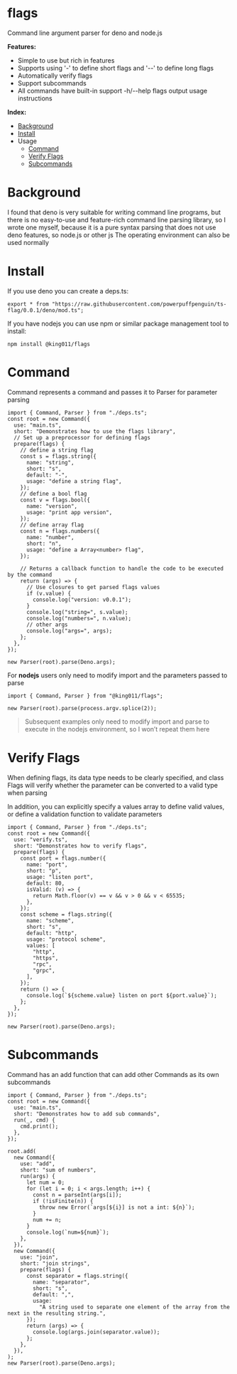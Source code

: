 # flags

Command line argument parser for deno and node.js

**Features:**

- Simple to use but rich in features
- Supports using '-' to define short flags and '--' to define long flags
- Automatically verify flags
- Support subcommands
- All commands have built-in support -h/--help flags output usage instructions

**Index:**

- [Background](#Background)
- [Install](#Install)
- Usage
  - [Command](#Command)
  - [Verify Flags](#Verify-Flags)
  - [Subcommands](#Subcommands)

# Background

I found that deno is very suitable for writing command line programs, but there
is no easy-to-use and feature-rich command line parsing library, so I wrote one
myself, because it is a pure syntax parsing that does not use deno features, so
node.js or other js The operating environment can also be used normally

# Install

If you use deno you can create a deps.ts:

```
export * from "https://raw.githubusercontent.com/powerpuffpenguin/ts-flag/0.0.1/deno/mod.ts";
```

If you have nodejs you can use npm or similar package management tool to
install:

```
npm install @king011/flags
```

# Command

Command represents a command and passes it to Parser for parameter parsing

```
import { Command, Parser } from "./deps.ts";
const root = new Command({
  use: "main.ts",
  short: "Demonstrates how to use the flags library",
  // Set up a preprocessor for defining flags
  prepare(flags) {
    // define a string flag
    const s = flags.string({
      name: "string",
      short: "s",
      default: "-",
      usage: "define a string flag",
    });
    // define a bool flag
    const v = flags.bool({
      name: "version",
      usage: "print app version",
    });
    // define array flag
    const n = flags.numbers({
      name: "number",
      short: "n",
      usage: "define a Array<number> flag",
    });

    // Returns a callback function to handle the code to be executed by the command
    return (args) => {
      // Use closures to get parsed flags values
      if (v.value) {
        console.log("version: v0.0.1");
      }
      console.log("string=", s.value);
      console.log("numbers=", n.value);
      // other args
      console.log("args=", args);
    };
  },
});

new Parser(root).parse(Deno.args);
```

For **nodejs** users only need to modify import and the parameters passed to
parse

```
import { Command, Parser } from "@king011/flags";

new Parser(root).parse(process.argv.splice(2));
```

> Subsequent examples only need to modify import and parse to execute in the
> nodejs environment, so I won’t repeat them here

# Verify Flags

When defining flags, its data type needs to be clearly specified, and class
Flags will verify whether the parameter can be converted to a valid type when
parsing

In addition, you can explicitly specify a values array to define valid values,
or define a validation function to validate parameters

```
import { Command, Parser } from "./deps.ts";
const root = new Command({
  use: "verify.ts",
  short: "Demonstrates how to verify flags",
  prepare(flags) {
    const port = flags.number({
      name: "port",
      short: "p",
      usage: "listen port",
      default: 80,
      isValid: (v) => {
        return Math.floor(v) == v && v > 0 && v < 65535;
      },
    });
    const scheme = flags.string({
      name: "scheme",
      short: "s",
      default: "http",
      usage: "protocol scheme",
      values: [
        "http",
        "https",
        "rpc",
        "grpc",
      ],
    });
    return () => {
      console.log(`${scheme.value} listen on port ${port.value}`);
    };
  },
});

new Parser(root).parse(Deno.args);
```

# Subcommands

Command has an add function that can add other Commands as its own subcommands

```
import { Command, Parser } from "./deps.ts";
const root = new Command({
  use: "main.ts",
  short: "Demonstrates how to add sub commands",
  run(_, cmd) {
    cmd.print();
  },
});

root.add(
  new Command({
    use: "add",
    short: "sum of numbers",
    run(args) {
      let num = 0;
      for (let i = 0; i < args.length; i++) {
        const n = parseInt(args[i]);
        if (!isFinite(n)) {
          throw new Error(`args[${i}] is not a int: ${n}`);
        }
        num += n;
      }
      console.log(`num=${num}`);
    },
  }),
  new Command({
    use: "join",
    short: "join strings",
    prepare(flags) {
      const separator = flags.string({
        name: "separator",
        short: "s",
        default: ",",
        usage:
          "A string used to separate one element of the array from the next in the resulting string.",
      });
      return (args) => {
        console.log(args.join(separator.value));
      };
    },
  }),
);
new Parser(root).parse(Deno.args);
```
